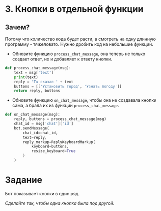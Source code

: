 # 3. Кнопки в отдельной функции


## Зачем?

Потому что количество кода будет расти, а смотреть на одну длинную программу - тяжеловато. 
Нужно дробить код на небольшие функции.

- Обновите функцию `process_chat_message`, она теперь не только 
создает ответ, но и добавляет к ответу кнопки.

```python
def process_chat_message(msg):
    text = msg['text']
    print(text)
    reply = 'Ты сказал ' + text
    buttons = [['Установить город', 'Узнать погоду']]
    return reply, buttons
```

- Обновите функцию `on_chat_message`, чтобы она не создавала кнопки сама,
а брала их из функции `process_chat_message`.

```python
def on_chat_message(msg):
    reply, buttons = process_chat_message(msg)
    chat_id = msg['chat']['id']
    bot.sendMessage(
        chat_id=chat_id,
        text=reply,
        reply_markup=ReplyKeyboardMarkup(
            keyboard=buttons,
            resize_keyboard=True
        )
    )
```

# Задание 


Бот показывает кнопки в один ряд. 

*Сделайте так, чтобы одна кнопка была под другой.*
